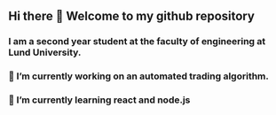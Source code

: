 ## Hi there 👋 Welcome to my github repository


### I am a second year student at the faculty of engineering at Lund University.

### 🔭 I’m currently working on an automated trading algorithm.
### 🌱 I’m currently learning react and node.js

